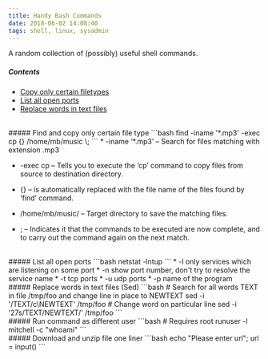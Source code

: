 ```yaml
---
title: Handy Bash Commands
date: 2018-06-02 14:08:40
tags: shell, linux, sysadmin
---
```


A random collection of (possibly) useful shell commands.

##### Contents

* [Copy only certain filetypes](#copy-filetype)
* [List all open ports](#list-ports)
* [Replace words in text files](#word-replace)

<br>
<a name="copy-filetype">
##### Find and copy only certain file type
```bash
    find -iname '*.mp3' -exec cp {} /home/mb/music \;
```
* -iname ‘*.mp3’ – Search for files matching with extension .mp3

* -exec cp – Tells you to execute the ‘cp’ command to copy files from source to destination directory.

* {} – is automatically replaced with the file name of the files found by ‘find’ command.

* /home/mb/music/ – Target directory to save the matching files.

* \; – Indicates it that the commands to be executed are now complete, and to carry out the command again on the next match.

<br>
<a name="list-ports">
##### List all open ports
```bash
netstat -lntup
```
* -l only services which are listening on some port
* -n show port number, don't try to resolve the service name
* -t tcp ports
* -u udp ports
* -p name of the program

<br>
<a name="word-replace">
##### Replace words in text files (Sed)
```bash
# Search for all words TEXT in file /tmp/foo and change line in place to NEWTEXT
sed -i '/TEXT/c\NEWTEXT' /tmp/foo
# Change word on particular line
sed -i '27s/TEXT/NEWTEXT/' /tmp/foo
```
<br>
<a name="diff-user">
##### Run command as different user
```bash
# Requires root
runuser -l mitchell -c "whoami"
```


<br> 
<a name="download-unzip">
##### Download and unzip file one liner
```bash
echo "Please enter url";
url = input()
```
